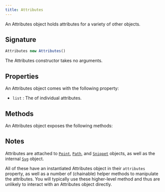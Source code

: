 ```yaml
---
title: Attributes
---
```


An Attributes object holds attributes for a variety of other objects.

## Signature

```js
Attributes new Attributes()
```

The Attributes constructor takes no arguments.

## Properties

An Attributes object comes with the following property:

- `list` : The of individual attributes.

## Methods
An Attributes object exposes the following methods:

<ReadMore />

## Notes

Attributes are attached to [`Point`](/reference/api/point),
[`Path`](/reference/api/path), and [`Snippet`](/reference/api/snippet) objects,
as well as the internal [`Svg`](/reference/api/svg) object.

All of these have an instantiated Attributes object in their `attributes`
property, as well as a number of (chainable) helper methods to manipulate the
attributes. You will typically use these higher-level method and thus are
unlikely to interact with an Attributes object directly.
